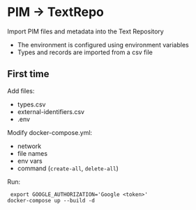 # PIM -> TextRepo

Import PIM files and metadata into the Text Repository
- The environment is configured using environment variables
- Types and records are imported from a csv file


## First time
Add files:
- types.csv
- external-identifiers.csv
- .env

Modify docker-compose.yml:
- network 
- file names
- env vars
- command (`create-all`, `delete-all`)

Run:
```
 export GOOGLE_AUTHORIZATION='Google <token>'
docker-compose up --build -d
```

